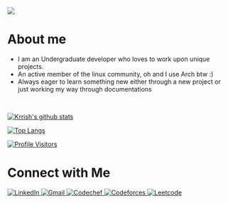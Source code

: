<img src="https://raw.githubusercontent.com/ota0912/ota0912/main/media/banner.png" align="center"/>

# About me

- I am an Undergraduate developer who loves to work upon unique projects.
- An active member of the linux community, oh and I use Arch btw :)
- Always eager to learn something new either through a new project or just working my way through documentations

<br>

[![Krrish's github stats](https://github-readme-stats.vercel.app/api?username=ota0912&count_private=true&show_icons=true&theme=dark&hide_rank=false)](https://github.com/anuraghazra/github-readme-stats)

[![Top Langs](https://github-readme-stats.vercel.app/api/top-langs/?username=ota0912&theme=dark&layout=compact)](https://github.com/anuraghazra/github-readme-stats)

[![Profile Visitors](https://komarev.com/ghpvc/?username=ota0912&label=Profile%20views&color=0e75b6&style=flat)](https://github.com/ota0912)

# Connect with Me

<a href="https://www.linkedin.com/in/krrish-malhotra/" target="_blank">
    <img alt="LinkedIn" src="https://img.shields.io/badge/LinkedIn-0077B5?style=for-the-badge&logo=linkedin&logoColor=white">
</a>
<a href="mailto:malekm09122003@gmail.com" target="_blank" >
    <img alt="Gmail" src="https://img.shields.io/badge/Gmail-D14836?style=for-the-badge&logo=gmail&logoColor=white">
</a>
<a href="https://www.codechef.com/users/ota09" target="_blank" >
    <img alt="Codechef" src="https://img.shields.io/badge/Codechef-%23B92B27.svg?&style=for-the-badge&logo=Codechef&logoColor=white">
</a>
<a href="https://codeforces.com/profile/ota09" target="_blank" >
    <img alt="Codeforces" src="https://img.shields.io/badge/Codeforces-445f9d?style=for-the-badge&logo=Codeforces&logoColor=white">
</a>
<a href="https://leetcode.com/ota09/" target="_blank" >
    <img alt="Leetcode" src="https://img.shields.io/badge/-LeetCode-FFA116?style=for-the-badge&logo=LeetCode&logoColor=black">
</a>

